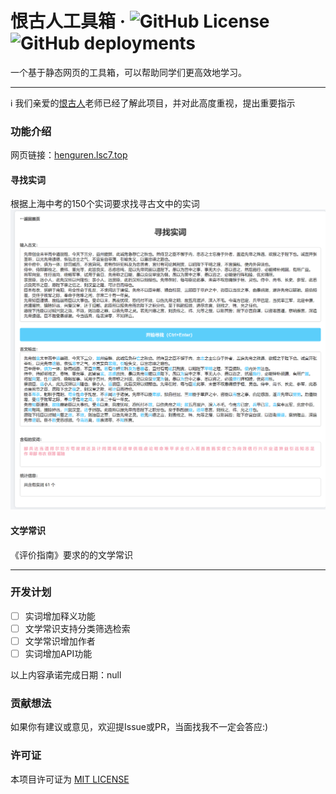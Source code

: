 # 恨古人工具箱 · ![GitHub License](https://img.shields.io/github/license/LSCube7/henguren_toolbox) ![GitHub deployments](https://img.shields.io/github/deployments/LSCube7/henguren_toolbox/production?logo=vercel&label=vercel)


一个基于静态网页的工具箱，可以帮助同学们更高效地学习。

----
ℹ 我们亲爱的[恨古人](https://www.zhihu.com/people/li-xuan-58-81)老师已经了解此项目，并对此高度重视，提出重要指示

### 功能介绍
网页链接：[henguren.lsc7.top](https://henguren.lsc7.top)
#### 寻找实词
根据上海中考的150个实词要求找寻古文中的实词
![寻找实词功能](./src/shici.png)
#### 文学常识
《评价指南》要求的的文学常识

----
### 开发计划
- [ ] 实词增加释义功能
- [ ] 文学常识支持分类筛选检索
- [ ] 文学常识增加作者
- [ ] 实词增加API功能

以上内容承诺完成日期：null

### 贡献想法
如果你有建议或意见，欢迎提Issue或PR，当面找我不一定会答应:)

### 许可证
本项目许可证为 [MIT LICENSE](LICENSE)
